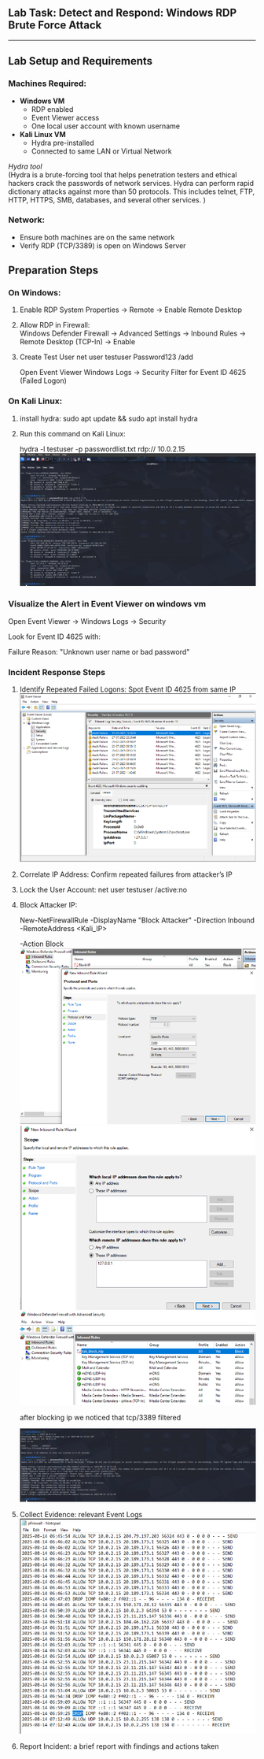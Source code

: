 ##  Lab Task: Detect and Respond: Windows RDP Brute Force Attack

---

## Lab Setup and Requirements

### Machines Required:
- **Windows VM**
  - RDP enabled
  - Event Viewer access
  - One local user account with known username
- **Kali Linux VM**
  - Hydra pre-installed 
  - Connected to same LAN or Virtual Network

*Hydra tool*  
(Hydra is a brute-forcing tool that helps penetration testers and ethical hackers crack the passwords of network services. Hydra can perform rapid dictionary attacks against more than 50 protocols. This includes telnet, FTP, HTTP, HTTPS, SMB, databases, and several other services.
)

### Network:
- Ensure both machines are on the same network
- Verify RDP (TCP/3389) is open on Windows Server

## Preparation Steps

### On **Windows**:
1. Enable RDP 
   System Properties → Remote → Enable Remote Desktop

2. Allow RDP in Firewall:  
   Windows Defender Firewall → Advanced Settings → Inbound Rules → Remote Desktop (TCP-In) → Enable

3. Create Test User
   net user testuser Password123 /add

   Open Event Viewer
   Windows Logs → Security
   Filter for Event ID 4625 (Failed Logon)

### On **Kali Linux**:
1. install hydra: 
    sudo apt update && sudo apt install hydra
2. Run this command on Kali Linux:

    hydra -l testuser -p passwordlist.txt rdp:// 10.0.2.15
    ![alt text](image.png)


### Visualize the Alert in Event Viewer on windows vm

Open Event Viewer → Windows Logs → Security

Look for Event ID 4625 with:

Failure Reason: "Unknown user name or bad password"


### Incident Response Steps
1. Identify Repeated Failed Logons:
    Spot Event ID 4625 from same IP
    ![alt text](image-1.png)

2. Correlate IP Address:
    Confirm repeated failures from attacker’s IP
3. Lock the User Account:
   net user testuser /active:no
    
4. Block Attacker IP:

    New-NetFirewallRule -DisplayName "Block Attacker" -Direction Inbound -RemoteAddress <Kali_IP> 

    -Action Block
    ![alt text](image-2.png)
    ![alt text](image-3.png)
    ![alt text](image-4.png)

    after blocking ip we noticed that tcp/3389 filtered

    ![alt text](image-6.png)
    

5. Collect Evidence:
     relevant Event Logs
     ![alt text](image-5.png)

6. Report Incident:
     a brief report with findings and actions taken

